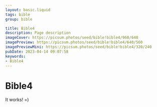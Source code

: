 ```yaml
---
layout: basic.liquid
tags: bible
group: bible

title: Bible4
description: Page description
imageCover: https://picsum.photos/seed/bible!bible4/960/640
imagePreview: https://picsum.photos/seed/bible!bible4/640/560
imagePreviewMini: https://picsum.photos/seed/bible!bible4/320/240
pubDate: 2023-04-14 09:07:58
keywords:
- Bible4
---
```


# Bible4

It works! =)
